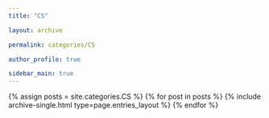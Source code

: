 ```yaml
---
title: "CS"

layout: archive

permalink: categories/CS

author_profile: true

sidebar_main: true
---
```



{% assign posts = site.categories.CS %}
{% for post in posts %}
{% include archive-single.html type=page.entries_layout %}
{% endfor %}
